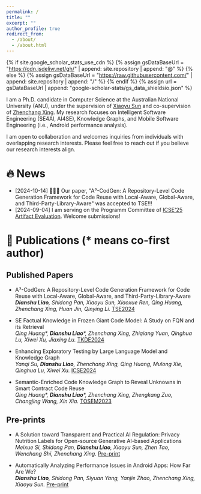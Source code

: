 ```yaml
---
permalink: /
title: ""
excerpt: ""
author_profile: true
redirect_from: 
  - /about/
  - /about.html
---
```


{% if site.google_scholar_stats_use_cdn %}
{% assign gsDataBaseUrl = "https://cdn.jsdelivr.net/gh/" | append: site.repository | append: "@" %}
{% else %}
{% assign gsDataBaseUrl = "https://raw.githubusercontent.com/" | append: site.repository | append: "/" %}
{% endif %}
{% assign url = gsDataBaseUrl | append: "google-scholar-stats/gs_data_shieldsio.json" %}

<span class='anchor' id='about-me'></span>

I am a Ph.D. candidate in Computer Science at the Australian National University (ANU), under the supervision of [Xiaoyu Sun](https://sunxiaobiu.github.io/) and co-supervision of [Zhenchang Xing](https://comp.anu.edu.au/people/zhenchang-xing/). My research focuses on Intelligent Software Engineering (SE4AI, AI4SE), Knowledge Graphs, and Mobile Software Engineering (i.e., Android performance analysis).

I am open to collaboration and welcomes inquiries from individuals with overlapping research interests. Please feel free to reach out if you believe our research interests align.

# 🔥 News
- [2024-10-14] 🎉🎉🎉 Our paper, "A³-CodGen: A Repository-Level Code Generation Framework for Code Reuse with Local-Aware, Global-Aware, and Third-Party-Library-Aware" was accepted to TSE!!!
- [2024-09-04] I am serving on the Programm Committee of [ICSE'25 Artifact Evaluation](https://conf.researchr.org/track/icse-2025/icse-2025-artifact-evaluation). Welcome submissions!

# 📝 Publications (* means co-first author)
## Published Papers

- A³-CodGen: A Repository-Level Code Generation Framework for Code Reuse with Local-Aware, Global-Aware, and Third-Party-Library-Aware<br>
_**Dianshu Liao**, Shidong Pan, Xiaoyu Sun, Xiaoxue Ren, Qing Huang, Zhenchang Xing, Huan Jin, Qinying Li._ [TSE2024](https://ieeexplore.ieee.org/document/10734067)

- SE Factual Knowledge in Frozen Giant Code Model: A Study on FQN and its Retrieval<br>
_Qing Huang*, **Dianshu Liao***, Zhenchang Xing, Zhiqiang Yuan, Qinghua Lu, Xiwei Xu, Jiaxing Lu._ [TKDE2024](https://arxiv.org/abs/2212.08221)

- Enhancing Exploratory Testing by Large Language Model and Knowledge Graph<br>
_Yanqi Su, **Dianshu Liao**, Zhenchang Xing, Qing Huang, Mulong Xie, Qinghua Lu, Xiwei Xu._ [ICSE2024](https://dl.acm.org/doi/abs/10.1145/3597503.3639157)

- Semantic-Enriched Code Knowledge Graph to Reveal Unknowns in Smart Contract Code Reuse<br>
  _Qing Huang*, **Dianshu Liao***, Zhenchang Xing, Zhengkang Zuo, Changjing Wang, Xin Xia._ [TOSEM2023](https://dl.acm.org/doi/10.1145/3597206)

## Pre-prints
- A Solution toward Transparent and Practical AI Regulation: Privacy Nutrition Labels for Open-source Generative AI-based Applications<br>
_Meixue Si, Shidong Pan, **Dianshu Liao**, Xiaoyu Sun, Zhen Tao, Wenchang Shi, Zhenchang Xing._ [Pre-print](https://arxiv.org/abs/2407.15407)

- Automatically Analyzing Performance Issues in Android Apps: How Far Are We?<br>
_**Dianshu Liao**, Shidong Pan, Siyuan Yang, Yanjie Zhao, Zhenchang Xing, Xiaoyu Sun._ [Pre-print](https://arxiv.org/abs/2407.05090)




